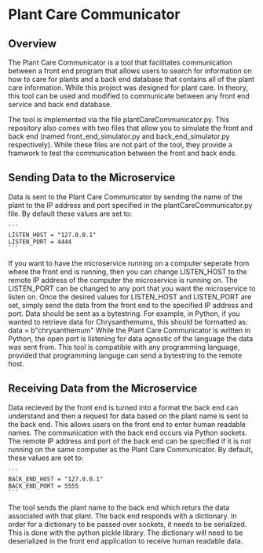 # Plant Care Communicator

## Overview
The Plant Care Communicator is a tool that facilitates communication between a front end program that allows users to search for information on how to care for plants and a back end database that contains all of the plant care information. While this project was designed for plant care. In theory, this tool can be used and modified to communicate between any front end service and back end database.

The tool is implemented via the file plantCareCommunicator.py. This repository also comes with two files that allow you to simulate the front and back end (named front_end_simulator.py and back_end_simulator.py respectively). While these files are not part of the tool, they provide a framwork to test the communication between the front and back ends.

## Sending Data to the Microservice

Data is sent to the Plant Care Communicator by sending the name of the plant to the IP address and port specified in the plantCareCommunicator.py file. By default these values are set to:
   
    ```
    LISTEN_HOST = "127.0.0.1"
    LISTEN_PORT = 4444
    ```

If you want to have the microservice running on a computer seperate from where the front end is running, then you can change LISTEN_HOST to the remote IP address of the computer the microservice is running on. The LISTEN_PORT can be changed to any port that you want the microservice to listen on. Once the desired values for LISTEN_HOST and LISTEN_PORT are set, simply send the data from the front end to the specified IP address and port. Data should be sent as a bytestring. For example, in Python, if you wanted to retrieve data for Chrysanthemums, this should be formatted as:
    data = b"chrysanthemum"
While the Plant Care Communicator is written in Python, the open port is listening for data agnostic of the language the data was sent from. This tool is compatible with any programming language, provided that programming languge can send a bytestring to the remote host.

## Receiving Data from the Microservice

Data recieved by the front end is turned into a format the back end can understand and then a request for data based on the plant name is sent to the back end. This allows users on the front end to enter human readable names. The communication with the back end occurs via Python sockets. The remote IP address and port of the back end can be specified if it is not running on the same computer as the Plant Care Communicator. By default, these values are set to:
    
    ```
    BACK_END_HOST = "127.0.0.1"
    BACK_END_PORT = 5555
    ```
    
The tool sends the plant name to the back end which returs the data associated with that plant. The back end responds with a dictionary. In order for a dictionary to be passed over sockets, it needs to be serialized. This is done with the python pickle library. The dictionary will need to be deserialized in the front end application to receive human readable data. 